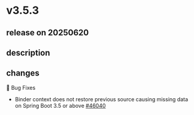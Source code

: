 # v3.5.3

## release on 20250620
## description
## changes
🐞 Bug Fixes

* Binder context does not restore previous source causing missing data on Spring Boot 3.5 or above <a href="https://github.com/spring-projects/spring-boot/issues/46040" data-hovercard-type="issue" data-hovercard-url="/spring-projects/spring-boot/issues/46040/hovercard">#46040</a>

